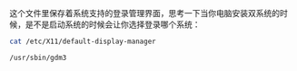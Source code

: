 这个文件里保存着系统支持的登录管理界面，思考一下当你电脑安装双系统的时候，是不是启动系统的时候会让你选择登录哪个系统：

```bash
cat /etc/X11/default-display-manager
```

```bash
/usr/sbin/gdm3
```